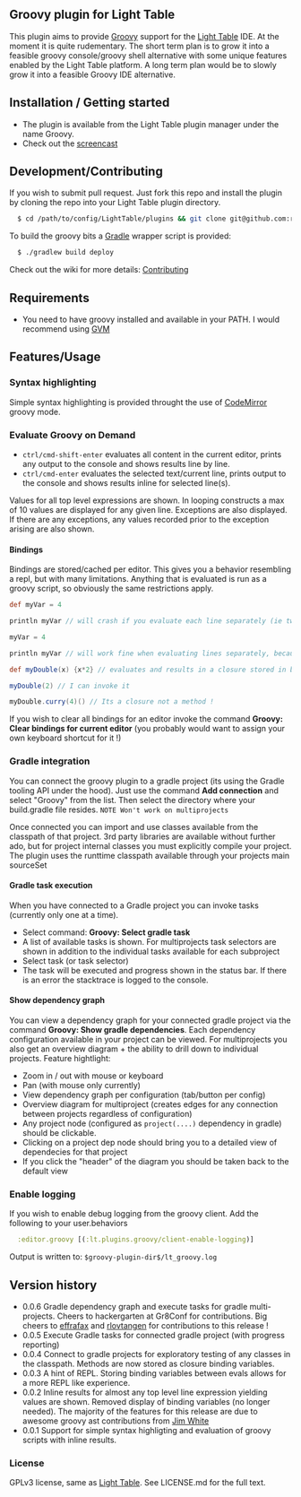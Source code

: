 ## Groovy plugin for Light Table
This plugin aims to provide [Groovy](http://groovy.codehaus.org/) support for the [Light Table](http://www.lighttable.com) IDE.
At the moment it is quite rudementary. The short term plan is to grow it into a feasible groovy console/groovy shell alternative with some unique features enabled by the Light Table platform. A long term plan would be to slowly grow it into a feasible Groovy IDE alternative.

## Installation / Getting started

* The plugin is available from the Light Table plugin manager under the name Groovy.
* Check out the [screencast](http://bit.ly/ltgrscr)


## Development/Contributing
If you wish to submit pull request. Just fork this repo and install the plugin by cloning the repo into your Light Table plugin directory.
```bash
  $ cd /path/to/config/LightTable/plugins && git clone git@github.com:rundis/LightTable-Groovy.git
```

To build the groovy bits a [Gradle](http://www.gradle.org) wrapper script is provided:
```bash
  $ ./gradlew build deploy
```

Check out the wiki for more details: [Contributing](https://github.com/rundis/LightTable-Groovy/wiki/Contribute)



## Requirements
* You need to have groovy installed and available in your PATH. I would recommend using [GVM](http://gvmtool.net/)

## Features/Usage

### Syntax highlighting
Simple syntax highlighting is provided throught the use of [CodeMirror](https://github.com/marijnh/codemirror) groovy mode.

### Evaluate Groovy on Demand
* `ctrl/cmd-shift-enter` evaluates all content in the current editor, prints any output to the console and shows results line by line.
* `ctrl/cmd-enter` evaluates the selected text/current line, prints output to the console and shows results inline for selected line(s).


Values for all top level expressions are shown. In looping constructs a max of 10 values are displayed for any given line. Exceptions are also displayed. If there are any exceptions, any values recorded prior to the exception arising are also shown.

#### Bindings
Bindings are stored/cached per editor. This gives you a behavior resembling a repl, but with many limitations. Anything that is evaluated is run as a groovy script, so obviously the same restrictions apply.

```Groovy
def myVar = 4

println myVar // will crash if you evaluate each line separately (ie two separate evals)
```

```Groovy
myVar = 4

println myVar // will work fine when evaluating lines separately, because myVar will be stored in binding
```

```Groovy
def myDouble(x) {x*2} // evaluates and results in a closure stored in bindings

myDouble(2) // I can invoke it

myDouble.curry(4)() // Its a closure not a method !
```


If you wish to clear all bindings for an editor invoke the command __Groovy: Clear bindings for current editor__ (you probably would want to assign your own keyboard shortcut for it !)


### Gradle integration
You can connect the groovy plugin to a gradle project (its using the Gradle tooling API under the hood). Just use the command __Add connection__ and select "Groovy" from the list. Then select the directory where your build.gradle file resides.
```NOTE Won't work on multiprojects```

Once connected you can import and use classes available from the classpath of that project.
3rd party libraries are available without further ado, but for project internal classes you must explicitly compile your project. The plugin uses the runttime classpath available through your projects main sourceSet

#### Gradle task execution
When you have connected to a Gradle project you can invoke tasks (currently only one at a time).
* Select command: __Groovy: Select gradle task__
* A list of available tasks is shown. For multiprojects task selectors are shown in addition to the individual tasks available for each subproject
* Select task (or task selector)
* The task will be executed and progress shown in the status bar. If there is an error the stacktrace is logged to the console.

#### Show dependency graph
You can view a dependency graph for your connected gradle project via the command __Groovy: Show gradle dependencies__. Each dependency configuration available in your project can be viewed. For multiprojects you also get an overview diagram + the ability to drill down to individual projects. Feature hightlight:
* Zoom in / out with mouse or keyboard
* Pan (with mouse only currently)
* View dependency graph per configuration (tab/button per config)
* Overview diagram for multiproject (creates edges for any connection between projects regardless of configuration)
* Any project node (configured as ```project(....)``` dependency in gradle) should be clickable.
* Clicking on a project dep node should bring you to a detailed view of dependecies for that project
* If you click the "header" of the diagram you should be taken back to the default view




### Enable logging
If you wish to enable debug logging from the groovy client. Add the following to your user.behaviors
```clojure
  :editor.groovy [(:lt.plugins.groovy/client-enable-logging)]
```
Output is written to: ```$groovy-plugin-dir$/lt_groovy.log```

## Version history
* 0.0.6 Gradle dependency graph and execute tasks for gradle multi-projects. Cheers to hackergarten at Gr8Conf for contributions. Big cheers to [effrafax](https://github.com/effrafax) and [rlovtangen](https://github.com/rlovtangen) for contributions to this release !
* 0.0.5 Execute Gradle tasks for connected gradle project (with progress reporting)
* 0.0.4 Connect to gradle projects for exploratory testing of any classes in the classpath. Methods are now stored as closure binding variables.
* 0.0.3 A hint of REPL. Storing binding variables between evals allows for a more REPL like experience.
* 0.0.2 Inline results for almost any top level line expression yielding values are shown. Removed display of binding variables (no longer needed). The majority of the features for this release are due to awesome groovy ast contributions from [Jim White](https://github.com/jimwhite)
* 0.0.1 Support for simple syntax highligting and evaluation of groovy scripts with inline results.


### License

GPLv3 license, same as [Light Table](https://github.com/LightTable/LightTable). See LICENSE.md for the full text.
